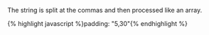 <p class="b30" markdown="1">
The string is split at the commas and then processed like an array.
</p>
{% highlight javascript %}padding: "5,30"{% endhighlight %}